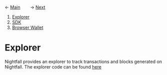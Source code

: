&larr; [Main](../README.md) &nbsp;&nbsp;&nbsp;&nbsp;&nbsp;&nbsp; &rarr; [Next](./nightfall-sdk.md#sdk)

1. [Explorer](./explorer.md#explorer)
2. [SDK](./nightfall-sdk.md)
3. [Browser Wallet](./nightfall-wallet.md)
# Explorer

Nightfall provides an explorer to track transactions and blocks generated on Nightfall. The explorer code can be found [here](https://github.com/NightfallRollup/nightfall-explorer)

